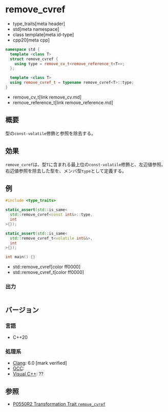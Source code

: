 # remove_cvref
* type_traits[meta header]
* std[meta namespace]
* class template[meta id-type]
* cpp20[meta cpp]

```cpp
namespace std {
  template <class T>
  struct remove_cvref {
    using type = remove_cv_t<remove_reference_t<T>>;
  };

  template <class T>
  using remove_cvref_t = typename remove_cvref<T>::type;
}
```
* remove_cv_t[link remove_cv.md]
* remove_reference_t[link remove_reference.md]

## 概要
型の`const-volatile`修飾と参照を除去する。


## 効果
`remove_cvref`は、型`T`に含まれる最上位の`const-volatile`修飾と、左辺値参照、右辺値参照を除去した型を、メンバ型`type`として定義する。


## 例
```cpp example
#include <type_traits>

static_assert(std::is_same<
  std::remove_cvref<const int&>::type,
  int
>{});

static_assert(std::is_same<
  std::remove_cvref_t<volatile int&&>,
  int
>{});

int main() {}
```
* std::remove_cvref[color ff0000]
* std::remove_cvref_t[color ff0000]

### 出力
```
```

## バージョン
### 言語
- C++20

### 処理系
- [Clang](/implementation.md#clang): 6.0 [mark verified]
- [GCC](/implementation.md#gcc):
- [Visual C++](/implementation.md#visual_cpp): ??


## 参照
- [P0550R2 Transformation Trait `remove_cvref`](http://www.open-std.org/jtc1/sc22/wg21/docs/papers/2017/p0550r2.pdf)
